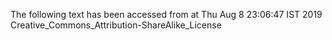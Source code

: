 The following text has been accessed from at Thu Aug 8 23:06:47 IST 2019
Creative_Commons_Attribution-ShareAlike_License
